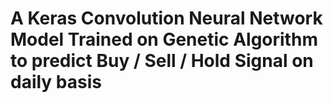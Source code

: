 # A Keras Convolution Neural Network Model Trained on Genetic Algorithm to predict Buy / Sell / Hold Signal on daily basis
